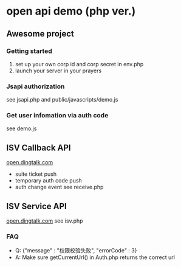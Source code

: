 # open api demo (php ver.)

## Awesome project

### Getting started
1. set up your own corp id and corp secret in env.php
2. launch your server in your prayers

### Jsapi authorization
see jsapi.php and public/javascripts/demo.js

### Get user infomation via auth code
see demo.js

## ISV Callback API
[open.dingtalk.com](http://open.dingtalk.com/#4-回调接口（分为三个回调类型）)
* suite ticket push
* temporary auth code push
* auth change event
see receive.php

## ISV Service API
[open.dingtalk.com](http://open.dingtalk.com/#5-获取套件访问token（suite_access_token）)
see isv.php

### FAQ
* Q: {"message" : "权限校验失败", "errorCode" : 3}
* A: Make sure getCurrentUrl() in Auth.php returns the correct url
